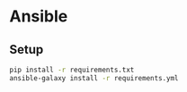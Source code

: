 # Ansible

## Setup

```bash
pip install -r requirements.txt
ansible-galaxy install -r requirements.yml
```
